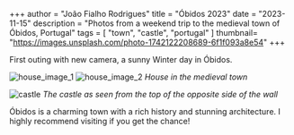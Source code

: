 +++
author = "João Fialho Rodrigues"
title = "Óbidos 2023"
date = "2023-11-15"
description = "Photos from a weekend trip to the medieval town of Óbidos, Portugal"
tags = [
    "town", "castle", "portugal"
]
thumbnail= "https://images.unsplash.com/photo-1742122208689-6f1f093a8e54"
+++

First outing with new camera, a sunny Winter day in Óbidos.

![house_image_1](https://images.unsplash.com/photo-1742122213684-87a504ebde1b) ![house_image_2](https://images.unsplash.com/photo-1742122214371-ef2b504c0f62 )
*House in the medieval town*

![castle](https://images.unsplash.com/photo-1742122208689-6f1f093a8e54)
*The castle as seen from the top of the opposite side of the wall*

Óbidos is a charming town with a rich history and stunning architecture. I highly recommend visiting if you get the chance!
